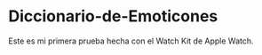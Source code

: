 Diccionario-de-Emoticones
=========================

Este es mi primera prueba hecha con el Watch Kit de Apple Watch. 
